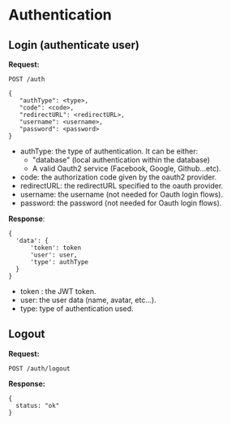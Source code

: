 # Authentication

## Login (authenticate user)
  
  **Request:**
  
  ```
  POST /auth
    
  {
     "authType": <type>,
     "code": <code>,
	 "redirectURL": <redirectURL>,
	 "username": <username>,
	 "password": <password>
  }
  ```
  
  + authType: the type of authentication. It can be either:  
    - "database" (local authentication within the database)
    - A valid Oauth2 service (Facebook, Google, Github...etc).   
  + code: the authorization code given by the oauth2 provider.  
  + redirectURL: the redirectURL specified to the oauth provider.
  + username: the username (not needed for Oauth login flows).
  + password: the password (not needed for Oauth login flows).      
  
  **Response**: 
  
  ```
  {
	'data': {
		'token': token
		'user': user,
		'type': authType
	}
  }
  ```
  
  +	token : the JWT token.
  + user: the user data (name, avatar, etc...).
  + type: type of authentication used.

  ## Logout
  
   **Request:**
  
  ```
  POST /auth/logout  
  ```
  
  **Response:**
  
  ```
  {
	status: "ok"
  }
  ```